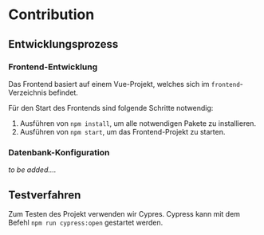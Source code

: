 # Contribution

## Entwicklungsprozess

### Frontend-Entwicklung
Das Frontend basiert auf einem Vue-Projekt, welches sich im `frontend`-Verzeichnis befindet.

Für den Start des Frontends sind folgende Schritte notwendig:

1. Ausführen von `npm install`, um alle notwendigen Pakete zu installieren.
2. Ausführen von `npm start`, um das Frontend-Projekt zu starten.

### Datenbank-Konfiguration
*to be added....*



## Testverfahren

Zum Testen des Projekt verwenden wir Cypres. Cypress kann mit dem Befehl `npm run cypress:open` gestartet werden.









